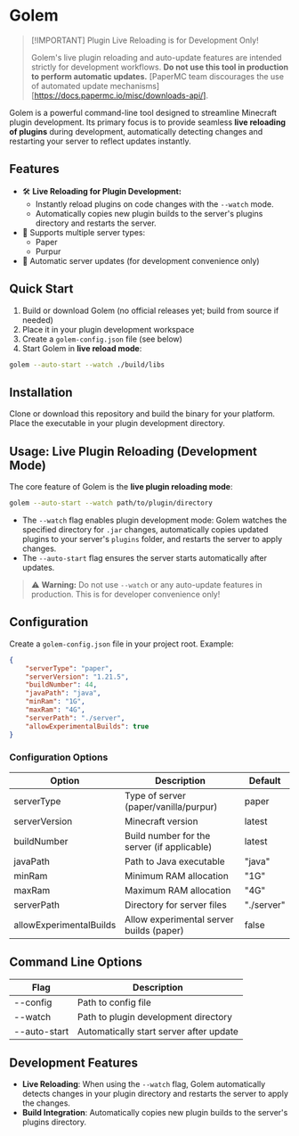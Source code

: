 # Golem

> [!IMPORTANT] Plugin Live Reloading is for Development Only!
>
> Golem's live plugin reloading and auto-update features are intended strictly for development workflows. **Do not use this tool in production to perform automatic updates.** [PaperMC team discourages the use of automated update mechanisms][https://docs.papermc.io/misc/downloads-api/].

Golem is a powerful command-line tool designed to streamline Minecraft plugin development. Its primary focus is to provide seamless **live reloading of plugins** during development, automatically detecting changes and restarting your server to reflect updates instantly.

## Features

- 🛠️ **Live Reloading for Plugin Development:**
  - Instantly reload plugins on code changes with the `--watch` mode.
  - Automatically copies new plugin builds to the server's plugins directory and restarts the server.
- 🚀 Supports multiple server types:
  - Paper
  - Purpur
- 🔄 Automatic server updates (for development convenience only)


## Quick Start

1. Build or download Golem (no official releases yet; build from source if needed)
2. Place it in your plugin development workspace
3. Create a `golem-config.json` file (see below)
4. Start Golem in **live reload mode**:

```bash
golem --auto-start --watch ./build/libs
```

## Installation

Clone or download this repository and build the binary for your platform. Place the executable in your plugin development directory.

## Usage: Live Plugin Reloading (Development Mode)

The core feature of Golem is the **live plugin reloading mode**:

```bash
golem --auto-start --watch path/to/plugin/directory
```

- The `--watch` flag enables plugin development mode: Golem watches the specified directory for `.jar` changes, automatically copies updated plugins to your server's `plugins` folder, and restarts the server to apply changes.
- The `--auto-start` flag ensures the server starts automatically after updates.

> ⚠️ **Warning:** Do not use `--watch` or any auto-update features in production. This is for developer convenience only!

## Configuration

Create a `golem-config.json` file in your project root. Example:

```json
{
    "serverType": "paper",
    "serverVersion": "1.21.5",
    "buildNumber": 44,
    "javaPath": "java",
    "minRam": "1G",
    "maxRam": "4G",
    "serverPath": "./server",
    "allowExperimentalBuilds": true
}
```

### Configuration Options

| Option | Description | Default |
|--------|-------------|---------|
| serverType | Type of server (paper/vanilla/purpur) | paper |
| serverVersion | Minecraft version | latest |
| buildNumber | Build number for the server (if applicable) | latest |
| javaPath | Path to Java executable | "java" |
| minRam | Minimum RAM allocation | "1G" |
| maxRam | Maximum RAM allocation | "4G" |
| serverPath | Directory for server files | "./server" |
| allowExperimentalBuilds | Allow experimental server builds (paper) | false |

## Command Line Options

| Flag | Description |
|------|-------------|
| --config | Path to config file |
| --watch | Path to plugin development directory |
| --auto-start | Automatically start server after update |

## Development Features

- **Live Reloading**: When using the `--watch` flag, Golem automatically detects changes in your plugin directory and restarts the server to apply the changes.
- **Build Integration**: Automatically copies new plugin builds to the server's plugins directory.
